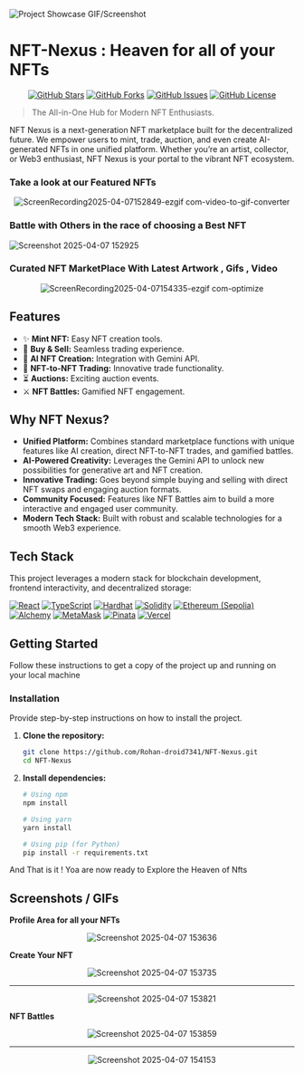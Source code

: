 ![Project Showcase GIF/Screenshot](https://github.com/user-attachments/assets/1563b01c-5ecc-4de8-b71b-d80b06fe2616)


# NFT-Nexus : Heaven for all of your NFTs


<p align="center">
  <a href="https://github.com/Rohan-droid7341/NFT-Nexus/stargazers"><img src="https://img.shields.io/github/stars/Rohan-droid7341/NFT-Nexus?style=flat-square" alt="GitHub Stars"/></a>
  <a href="https://github.com/Rohan-droid7341/NFT-Nexus/network/members"><img src="https://img.shields.io/github/forks/Rohan-droid7341/NFT-Nexus?style=flat-square" alt="GitHub Forks"/></a>
  <a href="https://github.com/Rohan-droid7341/NFT-Nexus/issues"><img src="https://img.shields.io/github/issues/Rohan-droid7341/NFT-Nexus?style=flat-square" alt="GitHub Issues"/></a>
  <a href="https://github.com/Rohan-droid7341/NFT-Nexus/blob/main/LICENSE"><img src="https://img.shields.io/github/license/Rohan-droid7341/NFT-Nexus?style=flat-square" alt="GitHub License"/></a>

</p>


> The All-in-One Hub for Modern NFT Enthusiasts.

NFT Nexus is a next-generation NFT marketplace built for the decentralized future. We empower users to mint, trade, auction, and even create AI-generated NFTs in one unified platform. Whether you’re an artist, collector, or Web3 enthusiast, NFT Nexus is your portal to the vibrant NFT ecosystem.


### Take a look at our Featured NFTs

<div align="center">

![ScreenRecording2025-04-07152849-ezgif com-video-to-gif-converter](https://github.com/user-attachments/assets/0b60a629-1adc-4213-9fa2-daa567a33ce8)

</div>

### Battle with Others in the race of choosing a Best NFT

![Screenshot 2025-04-07 152925](https://github.com/user-attachments/assets/fcb817e2-9d67-4b73-9623-9e7d72e43a5c)

### Curated NFT MarketPlace With Latest Artwork , Gifs , Video

<div align="center">

![ScreenRecording2025-04-07154335-ezgif com-optimize](https://github.com/user-attachments/assets/b16bbd44-5f86-4ba1-bed0-83d8f4f750cc)

</div>


## Features

*   ✨ **Mint NFT:** Easy NFT creation tools.
*   🛒 **Buy & Sell:** Seamless trading experience.
*   🤖 **AI NFT Creation:** Integration with Gemini API.
*   🤝 **NFT-to-NFT Trading:** Innovative trade functionality.
*   ⏳ **Auctions:** Exciting auction events.
*   ⚔️ **NFT Battles:** Gamified NFT engagement.



## Why NFT Nexus?

*   **Unified Platform:** Combines standard marketplace functions with unique features like AI creation, direct NFT-to-NFT trades, and gamified battles.
*   **AI-Powered Creativity:** Leverages the Gemini API to unlock new possibilities for generative art and NFT creation.
*   **Innovative Trading:** Goes beyond simple buying and selling with direct NFT swaps and engaging auction formats.
*   **Community Focused:** Features like NFT Battles aim to build a more interactive and engaged user community.
*   **Modern Tech Stack:** Built with robust and scalable technologies for a smooth Web3 experience.


## Tech Stack

This project leverages a modern stack for blockchain development, frontend interactivity, and decentralized storage:

<p align="left">
  <a href="https://react.dev/" target="_blank" rel="noreferrer"><img src="https://img.shields.io/badge/React-20232A?style=for-the-badge&logo=react&logoColor=61DAFB" alt="React"/></a>
  <a href="https://www.javascriptlang.org/" target="_blank" rel="noreferrer"><img src="https://img.shields.io/badge/JavaScript-007ACC?style=for-the-badge&logo=criptjava&logoColor=white" alt="TypeScript"/></a>
  <a href="https://hardhat.org/" target="_blank" rel="noreferrer"><img src="https://img.shields.io/badge/Hardhat-FBB03B?style=for-the-badge&logo=hardhat&logoColor=white" alt="Hardhat"/></a>
  <a href="https://soliditylang.org/" target="_blank" rel="noreferrer"><img src="https://img.shields.io/badge/Solidity-363636?style=for-the-badge&logo=solidity&logoColor=white" alt="Solidity"/></a>
  <a href="https://ethereum.org/" target="_blank" rel="noreferrer"><img src="https://img.shields.io/badge/Ethereum-3C3C3D?style=for-the-badge&logo=ethereum&logoColor=white" alt="Ethereum (Sepolia)"/></a>
  <a href="https://www.alchemy.com/" target="_blank" rel="noreferrer"><img src="https://img.shields.io/badge/Alchemy-0089FF?style=for-the-badge&logo=alchemy&logoColor=white" alt="Alchemy"/></a>
  <a href="https://metamask.io/" target="_blank" rel="noreferrer"><img src="https://img.shields.io/badge/MetaMask-F6851B?style=for-the-badge&logo=metamask&logoColor=white" alt="MetaMask"/></a>
  <a href="https://www.pinata.cloud/" target="_blank" rel="noreferrer"><img src="https://img.shields.io/badge/Pinata-13C9BE?style=for-the-badge&logo=pinata&logoColor=white" alt="Pinata"/></a>
  <a href="https://vercel.com/" target="_blank" rel="noreferrer"><img src="https://img.shields.io/badge/Vercel-000000?style=for-the-badge&logo=vercel&logoColor=white" alt="Vercel"/></a>
</p>


## Getting Started

Follow these instructions to get a copy of the project up and running on your local machine 

### Installation

Provide step-by-step instructions on how to install the project.

1.  **Clone the repository:**
    ```bash
    git clone https://github.com/Rohan-droid7341/NFT-Nexus.git
    cd NFT-Nexus
    ```

2.  **Install dependencies:**
    ```bash
    # Using npm
    npm install

    # Using yarn
    yarn install

    # Using pip (for Python)
    pip install -r requirements.txt
    ```

 And That is it ! Yoa are now ready to Explore the Heaven of Nfts
 


## Screenshots / GIFs

**Profile Area for all your NFTs**

<div align="center">

![Screenshot 2025-04-07 153636](https://github.com/user-attachments/assets/8e556dc6-fe28-4a08-a244-2b35ce02d427)

</div>

**Create Your NFT**

<div align="center">


![Screenshot 2025-04-07 153735](https://github.com/user-attachments/assets/2ccf3b8f-e8a7-4df1-b8fe-d95d03536481)


---

![Screenshot 2025-04-07 153821](https://github.com/user-attachments/assets/b6e2b691-3745-4278-be63-0846755fe51b)

</div>



**NFT Battles**

<div align="center">


![Screenshot 2025-04-07 153859](https://github.com/user-attachments/assets/ccc2c546-f837-4437-9137-ab54afe21aeb)

---

![Screenshot 2025-04-07 154153](https://github.com/user-attachments/assets/110b363b-72ac-4c9d-b963-0884a46e4f7c)


</div>




